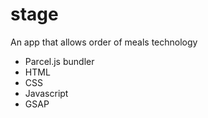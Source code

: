 # stage
An app that allows order of meals
technology 

- Parcel.js bundler
- HTML
- CSS
- Javascript 
- GSAP

